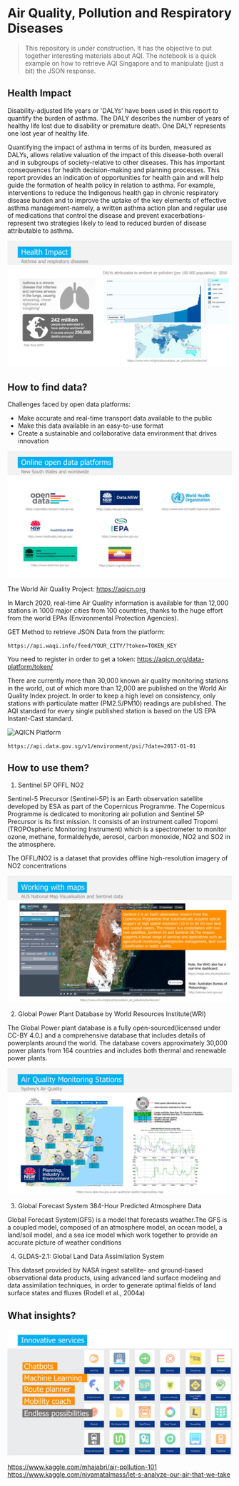 # Air Quality, Pollution and Respiratory Diseases

> This repository is under construction. It has the objective to put together interesting materials about AQI. The notebook is a quick example on how to retrieve AQI Singapore and to manipulate (just a bit) the JSON response.

## Health Impact

Disability-adjusted life years or 'DALYs' have been used in this report to quantify the burden of asthma. The DALY describes the number of years of healthy life lost due to disability or premature death. One DALY represents one lost year of healthy life.

Quantifying the impact of asthma in terms of its burden, measured as DALYs, allows relative valuation of the impact of this disease-both overall and in subgroups of society-relative to other diseases. This has important consequences for health decision-making and planning processes. This report provides an indication of opportunities for health gain and will help guide the formation of health policy in relation to asthma. For example, interventions to reduce the Indigenous health gap in chronic respiratory disease burden and to improve the uptake of the key elements of effective asthma management-namely, a written asthma action plan and regular use of medications that control the disease and prevent exacerbations-represent two strategies likely to lead to reduced burden of disease attributable to asthma.

![Data Providers](https://raw.githubusercontent.com/antoinedme/aqi-data/master/presentation/Slide02.jpeg)

## How to find data?

Challenges faced by open data platforms:
- Make accurate and real-time transport data available to the public
- Make this data available in an easy-to-use format
- Create a sustainable and collaborative data environment that drives innovation

![Data Providers](https://raw.githubusercontent.com/antoinedme/aqi-data/master/presentation/Slide03.jpeg)

The World Air Quality Project: https://aqicn.org

In March 2020, real-time Air Quality information is available for than 12,000 stations in 1000 major cities from 100 countries, thanks to the huge effort from the world EPAs (Environmental Protection Agencies).

GET Method to retrieve JSON Data from the platform:
```
https://api.waqi.info/feed/YOUR_CITY/?token=TOKEN_KEY
```
You need to register in order to get a token: https://aqicn.org/data-platform/token/

There are currently more than 30,000 known air quality monitoring stations in the world, out of which more than 12,000 are published on the World Air Quality Index project. In order to keep a high level on consistency, only stations with particulate matter (PM2.5/PM10) readings are published. The AQI standard for every single published station is based on the US EPA Instant-Cast standard. 

![AQICN Platform](https://aqicn.org/images/sources/worldmap-2019.03-large.jpg)

```
https://api.data.gov.sg/v1/environment/psi/?date=2017-01-01
```

## How to use them?

1. Sentinel 5P OFFL NO2

Sentinel-5 Precursor (Sentinel-5P) is an Earth observation satellite developed by ESA as part of the Copernicus Programme. The Copernicus Programme is dedicated to monitoring air pollution and Sentinel 5P Precursor is its first mission. It consists of an instrument called Tropomi (TROPOspheric Monitoring Instrument) which is a spectrometer to monitor ozone, methane, formaldehyde, aerosol, carbon monoxide, NO2 and SO2 in the atmosphere.

The OFFL/NO2 is a dataset that provides offline high-resolution imagery of NO2 concentrations

![AQ Maps Data](https://raw.githubusercontent.com/antoinedme/aqi-data/master/presentation/Slide04.jpeg)

2. Global Power Plant Database by World Resources Institute(WRI)

The Global Power plant database is a fully open-sourced(licensed under CC-BY 4.0.) and a comprehensive database that includes details of powerplants around the world. The database covers approximately 30,000 power plants from 164 countries and includes both thermal and renewable power plants.

![Monitoring Stations](https://raw.githubusercontent.com/antoinedme/aqi-data/master/presentation/Slide05.jpeg)

3. Global Forecast System 384-Hour Predicted Atmosphere Data

Global Forecast System(GFS) is a model that forecasts weather.The GFS is a coupled model, composed of an atmosphere model, an ocean model, a land/soil model, and a sea ice model which work together to provide an accurate picture of weather conditions

4. GLDAS-2.1: Global Land Data Assimilation System

This dataset provided by NASA ingest satellite- and ground-based observational data products, using advanced land surface modeling and data assimilation techniques, in order to generate optimal fields of land surface states and fluxes (Rodell et al., 2004a)

## What insights?

![Innovation](https://raw.githubusercontent.com/antoinedme/aqi-data/master/presentation/Slide11.jpeg)

https://www.kaggle.com/mhajabri/air-pollution-101
https://www.kaggle.com/niyamatalmass/let-s-analyze-our-air-that-we-take

